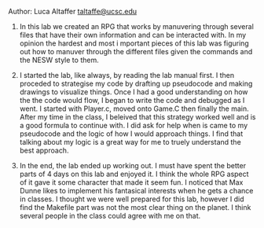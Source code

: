 Author: Luca Altaffer taltaffe@ucsc.edu

1. In this lab we created an RPG that works by manuvering through several files that have their own information and can be interacted with. In my opinion the hardest and most i mportant pieces of this lab was figuring out how to manuver through the different files given the commands and the NESW style to them. 

2. I started the lab, like always, by reading the lab manual first. I then proceded to strategise my code by drafting up pseudocode and making drawings to visualize things. Once I had a good understanding on how the the code would flow, I began to write the code and debugged as I went. I started with Player.c, moved onto Game.C then finally the main. After my time in the class, I beleived that this strategy worked well and is a good formula to continue with. I did ask for help when is came to my pseudocode and the logic of how I would approach things. I find that talking about my logic is a great way for me to truely understand the best approach.

3. In the end, the lab ended up working out. I must have spent the better parts of 4 days on this lab and enjoyed it. I think the whole RPG aspect of it gave it some character that made it seem fun. I noticed that Max Dunne likes to implement his fantasical interests when he gets a chance in classes. I thought we were well prepared for this lab, however I did find the Makefile part was not the most clear thing on the planet. I think several people in the class could agree with me on that. 